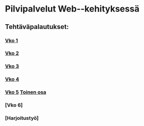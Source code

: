 # Pilvipalvelut Web--kehityksessä

## Tehtäväpalautukset:

### [Vko 1](vko1.html)
### [Vko 2](vko2.md)
### [Vko 3](/vko3/index.html)
### [Vko 4](/vko4/index.html)
### [Vko 5](/vko5/index.html) [Toinen osa](vko5.md)
### [Vko 6]
### [Harjoitustyö]
